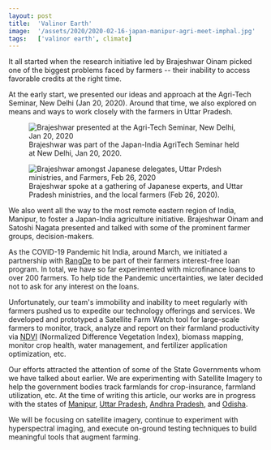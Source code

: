 ```yaml
---
layout: post
title:  'Valinor Earth'
image:  '/assets/2020/2020-02-16-japan-manipur-agri-meet-imphal.jpg'
tags:   ['valinor earth', climate]
---
```


It all started when the research initiative led by Brajeshwar Oinam picked one of the biggest problems faced by farmers -- their inability to access favorable credits at the right time.

At the early start, we presented our ideas and approach at the Agri-Tech Seminar, New Delhi (Jan 20, 2020). Around that time, we also explored on means and ways to work closely with the farmers in Uttar Pradesh.

<figure>
    <img src="/assets/2020/2020-01-20-agri-tech-seminar-delhi.jpg" alt="Brajeshwar presented at the Agri-Tech Seminar, New Delhi, Jan 20, 2020">
    <figcaption>
        Brajeshwar was part of the Japan-India AgriTech Seminar held at New Delhi, Jan 20, 2020.
    </figcaption>
</figure>

<figure>
    <img src="/assets/2020/2020-02-26-japan-uttar-pradesh.jpg" alt="Brajeshwar amongst Japanese delegates, Uttar Prdesh ministries, and Farmers, Feb 26, 2020">
    <figcaption>
        Brajeshwar spoke at a gathering of Japanese experts, and Uttar Pradesh ministries, and the local farmers (Feb 26, 2020).
    </figcaption>
</figure>

We also went all the way to the most remote eastern region of India, Manipur, to foster a Japan-India agriculture initiative. Brajeshwar Oinam and Satoshi Nagata presented and talked with some of the prominent farmer groups, decision-makers.

As the COVID-19 Pandemic hit India, around March, we initiated a partnership with [RangDe](https://www.rangde.in) to be part of their farmers interest-free loan program. In total, we have so far experimented with microfinance loans to over 200 farmers. To help tide the Pandemic uncertainties, we later decided not to ask for any interest on the loans.

Unfortunately, our team's immobility and inability to meet regularly with farmers pushed us to expedite our technology offerings and services. We developed and prototyped a Satellite Farm Watch tool for large-scale farmers to monitor, track, analyze and report on their farmland productivity via [NDVI](https://en.wikipedia.org/wiki/Normalized_Difference_Vegetation_Index) (Normalized Difference Vegetation Index), biomass mapping, monitor crop health, water management, and fertilizer application optimization, etc.

Our efforts attracted the attention of some of the State Governments whom we have talked about earlier. We are experimenting with Satellite Imagery to help the government bodies track farmlands for crop-insurance, farmland utilization, etc. At the time of writing this article, our works are in progress with the states of [Manipur](https://en.wikipedia.org/wiki/Manipur), [Uttar Pradesh](https://en.wikipedia.org/wiki/Uttar_Pradesh), [Andhra Pradesh](https://en.wikipedia.org/wiki/Andhra_Pradesh), and [Odisha](https://en.wikipedia.org/wiki/Odisha).

We will be focusing on satellite imagery, continue to experiment with hyperspectral imaging, and execute on-ground testing techniques to build meaningful tools that augment farming.
